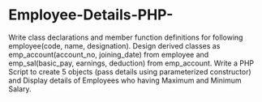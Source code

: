 # Employee-Details-PHP-
Write class declarations and member function definitions for following   employee(code, name, designation). Design derived classes as  emp_account(account_no, joining_date) from employee and  emp_sal(basic_pay, earnings, deduction) from emp_account. Write a PHP Script to create 5 objects (pass details using parameterized constructor)    and Display details of Employees who having Maximum and Minimum Salary.
